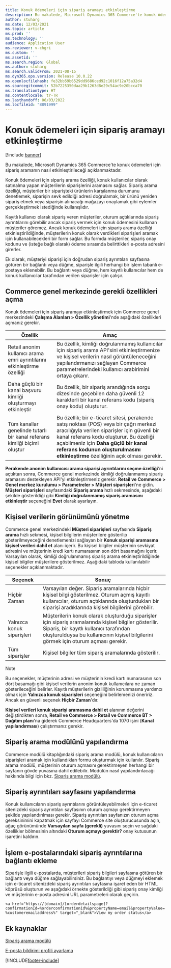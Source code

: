 ```yaml
---
title: Konuk ödemeleri için sipariş aramayı etkinleştirme
description: Bu makalede, Microsoft Dynamics 365 Commerce'te konuk ödemeleri için sipariş aramanın nasıl etkinleştirileceği açıklanmaktadır.
author: stuharg
ms.date: 12/03/2021
ms.topic: article
ms.prod: ''
ms.technology: ''
audience: Application User
ms.reviewer: v-chgri
ms.custom: ''
ms.assetid: ''
ms.search.region: Global
ms.author: stuharg
ms.search.validFrom: 2021-08-15
ms.dyn365.ops.version: Release 10.0.22
ms.openlocfilehash: fe32bb59b6529dd9686ced92c1016f12a75a32d4
ms.sourcegitcommit: 52b7225350daa29b1263d8e29c54ac9e20bcca70
ms.translationtype: HT
ms.contentlocale: tr-TR
ms.lasthandoff: 06/03/2022
ms.locfileid: "8891999"
---
```

# <a name="enable-order-lookup-for-guest-checkouts"></a>Konuk ödemeleri için sipariş aramayı etkinleştirme

[!include [banner](includes/banner.md)]

Bu makalede, Microsoft Dynamics 365 Commerce'te konuk ödemeleri için sipariş aramanın nasıl etkinleştirileceği açıklanmaktadır.

Konuk ödemeleri için sipariş arama özelliği, konuk kullanıcılar olarak satınalma yapan müşterilerin siparişlerini aramasını sağlar. Sipariş arama özelliği, müşteriler bir siparişteki ürünlerin karşılanma durumunu denetlemek, siparişin sevk edildiği adresi doğrulamak, bir ürünü yeniden sipariş etmek veya siparişin alınacağı mağazayı onaylamak gibi eylemler gerçekleştirmek istediğinde kullanışlıdır.

Kayıtlı kullanıcı olarak sipariş veren müşteriler, oturum açtıklarında sipariş ayrıntılarını görebilir ancak sipariş vermek için konuk ödemesini kullanan müşteriler göremez. Ancak konuk ödemeleri için sipariş arama özelliği etkinleştirildiğinde, müşterilerin konuk olarak verdikleri siparişleri aramak için kullanabilecekleri bir form sağlar. Bu formda müşteriler, sipariş onay kodunu ve (isteğe bağlı olarak) ödeme sırasında belirttikleri e-posta adresini girerler.

Ek olarak, müşteriyi siparişi için doğrudan sipariş ayrıntıları sayfasına götüren bir bağlantı veya düğme, siparişle ilgili herhangi bir işlem tabanlı e-postaya eklenebilir. Bu bağlantı veya düğme, hem kayıtlı kullanıcılar hem de konuk kullanıcılar tarafından verilen siparişler için çalışır.

## <a name="turn-on-necessary-features-in-commerce-headquarters"></a>Commerce genel merkezinde gerekli özellikleri açma

Konuk ödemeleri için sipariş aramayı etkinleştirmek için Commerce genel merkezindeki **Çalışma Alanları \> Özellik yönetimi**'nde aşağıdaki özellikleri açmanız gerekir.

| Özellik | Amaç |
|---------|---------|
| Retail anonim kullanıcı arama emri ayrıntılarını etkinleştirme özelliği | Bu özellik, kimliği doğrulanmamış kullanıcılar için sipariş arama API'sini etkinleştirmenize ve kişisel verilerin nasıl görüntüleneceğini yapılandırmanızı sağlayan Commerce parametrelerindeki kullanıcı arabirimini ortaya çıkarır. |
| Daha güçlü bir kanal başvuru kimliği oluşturmayı etkinleştir | Bu özellik, bir sipariş arandığında sorgu dizesinde geçebilen daha güvenli 12 karakterli bir kanal referans kodu (sipariş onay kodu) oluşturur. |
| Tüm kanallar genelinde tutarlı bir kanal referans kimliği biçimi oluştur | Bu özellik; bir e-ticaret sitesi, perakende satış noktası (POS) veya bir çağrı merkezi aracılığıyla verilen siparişler için güvenli bir kanal referans kodu oluşturur. Bu özelliği açabilmeniz için **Daha güçlü bir kanal referans kodunun oluşturulmasını etkinleştirme** özelliğinin açık olması gerekir. |

**Perakende anonim kullanıcısı arama siparişi ayrıntılarını seçme özelliği**'ni açtıktan sonra, Commerce genel merkezinde kimliği doğrulanmamış sipariş aramasını destekleyen API'yi etkinleştirmeniz gerekir. **Retail ve Commerce \> Genel merkez kurulumu \> Parametreler \> Müşteri siparişleri**'ne gidin. **Müşteri siparişleri** sayfasındaki **Sipariş arama** hızlı sekmesinde, aşağıdaki şekilde gösterildiği gibi **Kimliği doğrulanmamış sipariş aramasını etkinleştir** seçeneğini **Evet** olarak ayarlayın.

## <a name="manage-the-display-of-personal-data"></a>Kişisel verilerin görünümünü yönetme

Commerce genel merkezindeki **Müşteri siparişleri** sayfasında **Sipariş arama** hızlı sekmesi, kişisel bilgilerin müşterilere gösterilip gösterilmeyeceğini denetlemenizi sağlayan bir **Konuk siparişi aramasına kişisel verileri dahil et** alanı içerir. Bu kişisel bilgiler müşterinin sevkiyat adresini ve müşterinin kredi kartı numarasının son dört basamağını içerir. Varsayılan olarak, kimliği doğrulanmamış sipariş arama etkinleştirildiğinde kişisel bilgiler müşterilere gösterilmez. Aşağıdaki tabloda kullanılabilir seçenekler açıklanmaktadır.

| Seçenek | Sonuç |
|--------|--------|
| Hiçbir Zaman | Varsayılan değer. Sipariş aramalarında hiçbir kişisel bilgi gösterilmez. Oturum açmış kayıtlı kullanıcılar, oturum açtıklarında oluşturdukları bir siparişi aradıklarında kişisel bilgilerini görebilir. |
| Yalnızca konuk siparişleri | Müşterilerin konuk olarak oluşturduğu siparişler için sipariş aramalarında kişisel bilgiler gösterilir. Sipariş, bir kayıtlı kullanıcı tarafından oluşturulduysa bu kullanıcının kişisel bilgilerini görmek için oturum açması gerekir. |
| Tüm siparişler | Kişisel bilgiler tüm sipariş aramalarında gösterilir. |

> [!NOTE]
> Bu seçenekler, müşterinin adresi ve müşterinin kredi kartı numarasının son dört basamağı gibi kişisel verilerin anonim konuk kullanıcılara ne zaman gösterileceğini belirler. Kayıtlı müşterilerin gizliliğinin korunmasına yardımcı olmak için **Yalnızca konuk siparişleri** seçeneğini belirlemenizi öneririz. Ancak en güvenli seçenek **Hiçbir Zaman**'dır.

**Kişisel verileri konuk siparişi aramasına dahil et** alanının değerini değiştirdikten sonra, **Retail ve Commerce \> Retail ve Commerce BT \> Dağıtım planı**'na giderek Commerce Headquarters'da 1070 işini (**Kanal yapılandırması**) çalıştırmanız gerekir.

## <a name="configure-the-order-lookup-module"></a>Sipariş arama modülünü yapılandırma

Commerce modülü kitaplığındaki sipariş arama modülü, konuk kullanıcıların siparişleri aramak için kullandıkları formu oluşturmak için kullanılır. Sipariş arama modülü, müşterinin oturum açmasını gerektirmeyen herhangi bir sayfanın gövde yuvasına dahil edilebilir. Modülün nasıl yapılandırılacağı hakkında bilgi için bkz. [Sipariş arama modülü](order-lookup-module.md).

## <a name="configure-the-order-details-page"></a>Sipariş ayrıntıları sayfasını yapılandırma

Konuk kullanıcıların sipariş ayrıntılarını görüntüleyebilmeleri için e-ticaret sitenizdeki sipariş ayrıntıları sayfasının oturum açmayı gerektirmeyen şekilde yapılandırılması gerekir. Sipariş ayrıntıları sayfanızın oturum açma gereksinimini kapatmak için sayfayı Commerce site oluşturucusunda açın, ağaç görünümünde **Varsayılan sayfa (gerekli)** yuvasını seçin ve sağdaki özellikler bölmesinin altındaki **Oturum açmayı gerektir?** onay kutusunun işaretini kaldırın.

## <a name="add-a-link-to-order-details-in-transactional-emails"></a>İşlem e-postalarındaki sipariş ayrıntılarına bağlantı ekleme

Siparişle ilgili e-postalarda, müşterileri sipariş bilgileri sayfasına götüren bir bağlantı veya düğme sağlayabilirsiniz. Bu bağlantıyı veya düğmeyi eklemek için e-ticaret sitenizdeki sipariş ayrıntıları sayfasına işaret eden bir HTML köprüsü oluşturun ve aşağıdaki örnekte gösterildiği gibi sipariş onay kimliği ve müşterinin e-posta adresini URL parametreleri olarak geçirin.

`<a href="https://[domain]/[orderdetailspage]?confirmationId=%orderconfirmationid%&propertyName=email&propertyValue=%customeremailaddress%" target="_blank">View my order status</a>`

## <a name="additional-resources"></a>Ek kaynaklar

[Sipariş arama modülü](order-lookup-module.md)

[E-posta bildirimi profili ayarlama](email-notification-profiles.md)

[!INCLUDE[footer-include](../includes/footer-banner.md)]
